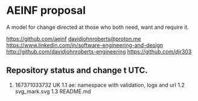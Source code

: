 # AEINF proposal

A model for change directed at those who both need, want and require it.

https://github.com/aeinf
davidjohnroberts@proton.me
https://www.linkedin.com/in/software-engineering-and-design
http://github.com/davidjohnroberts-engineering
https://github.com/djr303

## Repository status and change t UTC.

1. 167371033732 UK
1.1 ae: namespace with validation, logs and url
1.2 svg_mark.svg
1.3 README.md
